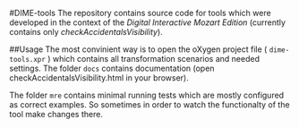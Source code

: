 #DIME-tools
The repository contains source code for tools which were developed in the context of the *Digital Interactive Mozart Edition* (currently contains only *checkAccidentalsVisibility*).


##Usage
The most convinient way is to open the oXygen project file ( `dime-tools.xpr`  ) which contains all transformation scenarios and needed settings.
The folder `docs` contains documentation (open checkAccidentalsVisibility.html in your browser).

The folder `mre` contains minimal running tests which are mostly configured as correct examples. So sometimes in order to watch the functionalty of the tool make changes there.  
